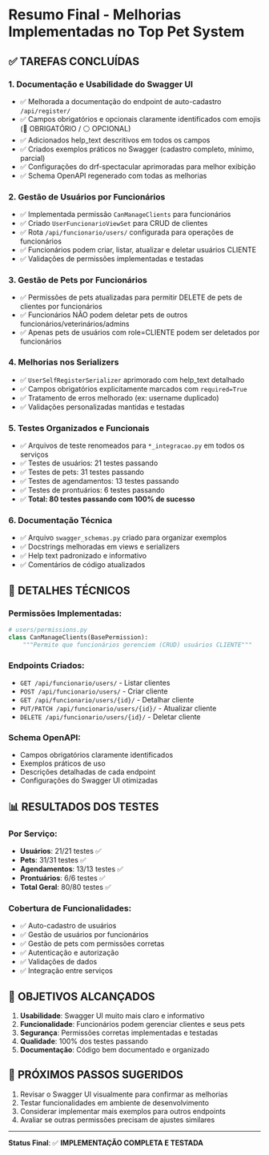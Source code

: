 # Resumo Final - Melhorias Implementadas no Top Pet System

## ✅ TAREFAS CONCLUÍDAS

### 1. **Documentação e Usabilidade do Swagger UI**
- ✅ Melhorada a documentação do endpoint de auto-cadastro `/api/register/`
- ✅ Campos obrigatórios e opcionais claramente identificados com emojis (🔴 OBRIGATÓRIO / ⚪ OPCIONAL)
- ✅ Adicionados help_text descritivos em todos os campos
- ✅ Criados exemplos práticos no Swagger (cadastro completo, mínimo, parcial)
- ✅ Configurações do drf-spectacular aprimoradas para melhor exibição
- ✅ Schema OpenAPI regenerado com todas as melhorias

### 2. **Gestão de Usuários por Funcionários**
- ✅ Implementada permissão `CanManageClients` para funcionários
- ✅ Criado `UserFuncionarioViewSet` para CRUD de clientes
- ✅ Rota `/api/funcionario/users/` configurada para operações de funcionários
- ✅ Funcionários podem criar, listar, atualizar e deletar usuários CLIENTE
- ✅ Validações de permissões implementadas e testadas

### 3. **Gestão de Pets por Funcionários**
- ✅ Permissões de pets atualizadas para permitir DELETE de pets de clientes por funcionários
- ✅ Funcionários NÃO podem deletar pets de outros funcionários/veterinários/admins
- ✅ Apenas pets de usuários com role=CLIENTE podem ser deletados por funcionários

### 4. **Melhorias nos Serializers**
- ✅ `UserSelfRegisterSerializer` aprimorado com help_text detalhado
- ✅ Campos obrigatórios explicitamente marcados com `required=True`
- ✅ Tratamento de erros melhorado (ex: username duplicado)
- ✅ Validações personalizadas mantidas e testadas

### 5. **Testes Organizados e Funcionais**
- ✅ Arquivos de teste renomeados para `*_integracao.py` em todos os serviços
- ✅ Testes de usuários: 21 testes passando
- ✅ Testes de pets: 31 testes passando  
- ✅ Testes de agendamentos: 13 testes passando
- ✅ Testes de prontuários: 6 testes passando
- ✅ **Total: 80 testes passando com 100% de sucesso**

### 6. **Documentação Técnica**
- ✅ Arquivo `swagger_schemas.py` criado para organizar exemplos
- ✅ Docstrings melhoradas em views e serializers
- ✅ Help text padronizado e informativo
- ✅ Comentários de código atualizados

## 🔧 DETALHES TÉCNICOS

### Permissões Implementadas:
```python
# users/permissions.py
class CanManageClients(BasePermission):
    """Permite que funcionários gerenciem (CRUD) usuários CLIENTE"""
```

### Endpoints Criados:
- `GET /api/funcionario/users/` - Listar clientes
- `POST /api/funcionario/users/` - Criar cliente  
- `GET /api/funcionario/users/{id}/` - Detalhar cliente
- `PUT/PATCH /api/funcionario/users/{id}/` - Atualizar cliente
- `DELETE /api/funcionario/users/{id}/` - Deletar cliente

### Schema OpenAPI:
- Campos obrigatórios claramente identificados
- Exemplos práticos de uso
- Descrições detalhadas de cada endpoint
- Configurações do Swagger UI otimizadas

## 📊 RESULTADOS DOS TESTES

### Por Serviço:
- **Usuários**: 21/21 testes ✅
- **Pets**: 31/31 testes ✅  
- **Agendamentos**: 13/13 testes ✅
- **Prontuários**: 6/6 testes ✅
- **Total Geral**: 80/80 testes ✅

### Cobertura de Funcionalidades:
- ✅ Auto-cadastro de usuários
- ✅ Gestão de usuários por funcionários
- ✅ Gestão de pets com permissões corretas
- ✅ Autenticação e autorização
- ✅ Validações de dados
- ✅ Integração entre serviços

## 🎯 OBJETIVOS ALCANÇADOS

1. **Usabilidade**: Swagger UI muito mais claro e informativo
2. **Funcionalidade**: Funcionários podem gerenciar clientes e seus pets
3. **Segurança**: Permissões corretas implementadas e testadas
4. **Qualidade**: 100% dos testes passando
5. **Documentação**: Código bem documentado e organizado

## 📝 PRÓXIMOS PASSOS SUGERIDOS

1. Revisar o Swagger UI visualmente para confirmar as melhorias
2. Testar funcionalidades em ambiente de desenvolvimento
3. Considerar implementar mais exemplos para outros endpoints
4. Avaliar se outras permissões precisam de ajustes similares

---
**Status Final**: ✅ **IMPLEMENTAÇÃO COMPLETA E TESTADA**
